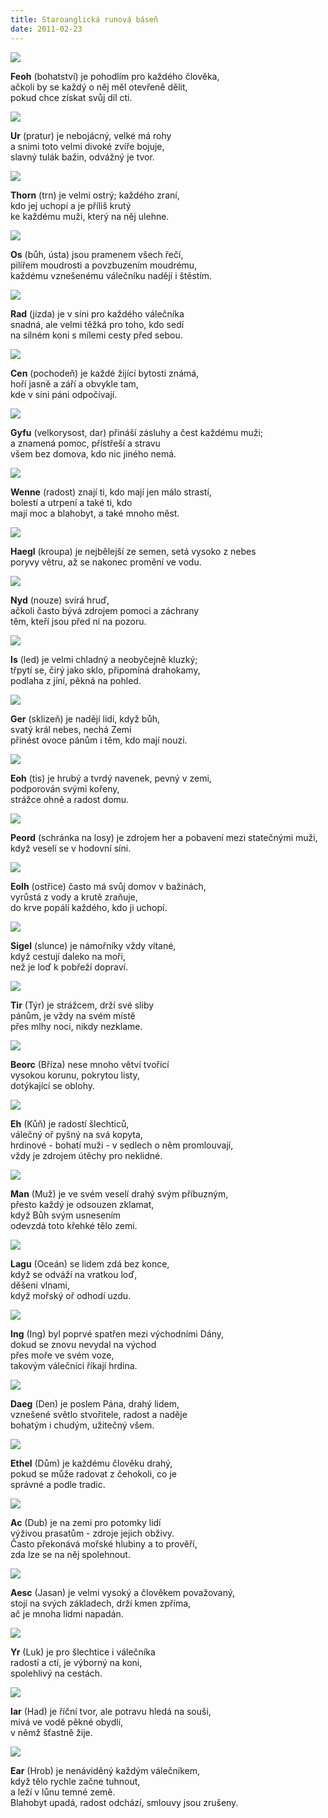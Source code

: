 ```yaml
---
title: Staroanglická runová báseň
date: 2011-02-23
---
```


![](/images/runy/anglosaxon-futhorc/f.png)

**Feoh** (bohatství) je pohodlím pro každého člověka,  
ačkoli by se každý o něj měl otevřeně dělit,  
pokud chce získat svůj díl cti.

![](/images/runy/anglosaxon-futhorc/u.png)

**Ur** (pratur) je nebojácný, velké má rohy  
a snimi toto velmi divoké zvíře bojuje,  
slavný tulák bažin, odvážný je tvor.

![](/images/runy/anglosaxon-futhorc/th.png)

**Thorn** (trn) je velmi ostrý; každého zraní,  
kdo jej uchopí a je příliš krutý  
ke každému muži, který na něj ulehne.

![](/images/runy/anglosaxon-futhorc/o.png)

**Os** (bůh, ústa) jsou pramenem všech řečí,  
pilířem moudrosti a povzbuzením moudrému,  
každému vznešenému válečníku nadějí i štěstím.

![](/images/runy/anglosaxon-futhorc/r.png)

**Rad** (jízda) je v síni pro každého válečníka  
snadná, ale velmi těžká pro toho, kdo sedí  
na silném koni s mílemi cesty před sebou.

![](/images/runy/anglosaxon-futhorc/c.png)

**Cen** (pochodeň) je každé žijící bytosti známá,  
hoří jasně a září a obvykle tam,  
kde v síni páni odpočívají.

![](/images/runy/anglosaxon-futhorc/g.png)

**Gyfu** (velkorysost, dar) přináší zásluhy a čest každému muži;  
a znamená pomoc, přístřeší a stravu  
všem bez domova, kdo nic jiného nemá.

![](/images/runy/anglosaxon-futhorc/w.png)

**Wenne** (radost) znají ti, kdo mají jen málo strastí,  
bolestí a utrpení a také ti, kdo  
mají moc a blahobyt, a také mnoho měst.

![](/images/runy/anglosaxon-futhorc/h.png)

**Haegl** (kroupa) je nejbělejší ze semen, setá vysoko z nebes  
poryvy větru, až se nakonec promění ve vodu.

![](/images/runy/anglosaxon-futhorc/n.png)

**Nyd** (nouze) svírá hruď,  
ačkoli často bývá zdrojem pomoci a záchrany  
těm, kteří jsou před ní na pozoru.

![](/images/runy/anglosaxon-futhorc/i.png)

**Is** (led) je velmi chladný a neobyčejně kluzký;  
třpytí se, čirý jako sklo, připomíná drahokamy,  
podlaha z jíní, pěkná na pohled.

![](/images/runy/anglosaxon-futhorc/j.png)

**Ger** (sklizeň) je nadějí lidí, když bůh,  
svatý král nebes, nechá Zemi  
přinést ovoce pánům i těm, kdo mají nouzi.

![](/images/runy/anglosaxon-futhorc/eo.png)

**Eoh** (tis) je hrubý a tvrdý navenek, pevný v zemi,  
podporován svými kořeny,  
strážce ohně a radost domu.

![](/images/runy/anglosaxon-futhorc/p.png)

**Peord** (schránka na losy) je zdrojem her a pobavení mezi statečnými muži,  
když veselí se v hodovní síni.

![](/images/runy/anglosaxon-futhorc/x.png)

**Eolh** (ostřice) často má svůj domov v bažinách,  
vyrůstá z vody a krutě zraňuje,  
do krve popálí každého, kdo ji uchopí.

![](/images/runy/anglosaxon-futhorc/s.png)

**Sigel** (slunce) je námořníky vždy vítané,  
když cestují daleko na moři,  
než je loď k pobřeží dopraví.

![](/images/runy/anglosaxon-futhorc/t.png)

**Tir** (Týr) je strážcem, drží své sliby  
pánům, je vždy na svém místě  
přes mlhy noci, nikdy nezklame.

![](/images/runy/anglosaxon-futhorc/b.png)

**Beorc** (Bříza) nese mnoho větví tvořící  
vysokou korunu, pokrytou listy,  
dotýkající se oblohy.

![](/images/runy/anglosaxon-futhorc/e.png)

**Eh** (Kůň) je radostí šlechticů,  
válečný oř pyšný na svá kopyta,  
hrdinové - bohatí muži - v sedlech o něm promlouvají,  
vždy je zdrojem útěchy pro neklidné.

![](/images/runy/anglosaxon-futhorc/m.png)

**Man** (Muž) je ve svém veselí drahý svým příbuzným,  
přesto každý je odsouzen zklamat,  
když Bůh svým usnesením  
odevzdá toto křehké tělo zemi.

![](/images/runy/anglosaxon-futhorc/l.png)

**Lagu** (Oceán) se lidem zdá bez konce,  
když se odváží na vratkou loď,  
děšeni vlnami,  
když mořský oř odhodí uzdu.

![](/images/runy/anglosaxon-futhorc/ng.png)

**Ing** (Ing) byl poprvé spatřen mezi východními Dány,  
dokud se znovu nevydal na východ  
přes moře ve svém voze,  
takovým válečníci říkají hrdina.

![](/images/runy/anglosaxon-futhorc/d.png)

**Daeg** (Den) je poslem Pána, drahý lidem,  
vznešené světlo stvořitele, radost a naděje  
bohatým i chudým, užitečný všem.

![](/images/runy/anglosaxon-futhorc/oe.png)

**Ethel** (Dům) je každému člověku drahý,  
pokud se může radovat z čehokoli, co je  
správné a podle tradic.

![](/images/runy/anglosaxon-futhorc/a.png)

**Ac** (Dub) je na zemi pro potomky lidí  
výživou prasatům - zdroje jejich obživy.  
Často překonává mořské hlubiny a to prověří,  
zda lze se na něj spolehnout.

![](/images/runy/anglosaxon-futhorc/ae.png)

**Aesc** (Jasan) je velmi vysoký a člověkem považovaný,  
stojí na svých základech, drží kmen zpříma,  
ač je mnoha lidmi napadán.

![](/images/runy/anglosaxon-futhorc/y.png)

**Yr** (Luk) je pro šlechtice i válečníka  
radostí a ctí, je výborný na koni,  
spolehlivý na cestách.

![](/images/runy/anglosaxon-futhorc/ia.png)

**Iar** (Had) je říční tvor, ale potravu hledá na souši,  
mívá ve vodě pěkné obydlí,  
v němž šťastně žije.

![](/images/runy/anglosaxon-futhorc/ea.png)

**Ear** (Hrob) je nenáviděný každým válečníkem,  
když tělo rychle začne tuhnout,  
a leží v lůnu temné země.  
Blahobyt upadá, radost odchází, smlouvy jsou zrušeny.
